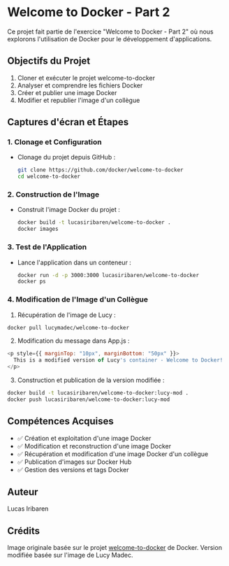 # Welcome to Docker - Part 2

Ce projet fait partie de l'exercice "Welcome to Docker - Part 2" où nous explorons l'utilisation de Docker pour le développement d'applications.

## Objectifs du Projet

1. Cloner et exécuter le projet welcome-to-docker
2. Analyser et comprendre les fichiers Docker
3. Créer et publier une image Docker
4. Modifier et republier l'image d'un collègue

## Captures d'écran et Étapes

### 1. Clonage et Configuration

- Clonage du projet depuis GitHub :
  ```bash
  git clone https://github.com/docker/welcome-to-docker
  cd welcome-to-docker
  ```

### 2. Construction de l'Image

- Construit l'image Docker du projet :
  ```bash
  docker build -t lucasiribaren/welcome-to-docker .
  docker images
  ```

### 3. Test de l'Application

- Lance l'application dans un conteneur :
  ```bash
  docker run -d -p 3000:3000 lucasiribaren/welcome-to-docker
  docker ps
  ```

### 4. Modification de l'Image d'un Collègue

1. Récupération de l'image de Lucy :
  ```bash
  docker pull lucymadec/welcome-to-docker
  ```

2. Modification du message dans App.js :
  ```javascript
  <p style={{ marginTop: "10px", marginBottom: "50px" }}>
    This is a modified version of Lucy's container - Welcome to Docker!
  </p>
  ```

3. Construction et publication de la version modifiée :
  ```bash
  docker build -t lucasiribaren/welcome-to-docker:lucy-mod .
  docker push lucasiribaren/welcome-to-docker:lucy-mod
  ```

## Compétences Acquises

- ✅ Création et exploitation d'une image Docker
- ✅ Modification et reconstruction d'une image Docker
- ✅ Récupération et modification d'une image Docker d'un collègue
- ✅ Publication d'images sur Docker Hub
- ✅ Gestion des versions et tags Docker

## Auteur

Lucas Iribaren

## Crédits

Image originale basée sur le projet [welcome-to-docker](https://github.com/docker/welcome-to-docker) de Docker.
Version modifiée basée sur l'image de Lucy Madec.
